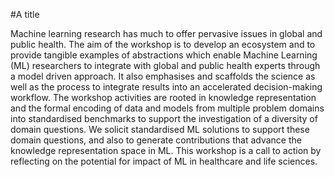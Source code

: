 #A title

Machine learning research has much to offer pervasive issues in global and public health. The aim of the workshop is to develop an ecosystem and to provide tangible examples of abstractions which enable Machine Learning (ML) researchers to integrate with global and public health experts through a model driven approach. It also emphasises and scaffolds the science as well as the process to integrate results into an accelerated decision-making workflow. The workshop activities are rooted in knowledge representation and the formal encoding of data and models from multiple problem domains into standardised benchmarks to  support the investigation of a diversity of domain questions. We solicit standardised ML solutions to support these domain questions, and also to generate contributions that advance the knowledge representation space in ML. This workshop is a call to action by reflecting on the potential for impact of ML in healthcare and life sciences.

